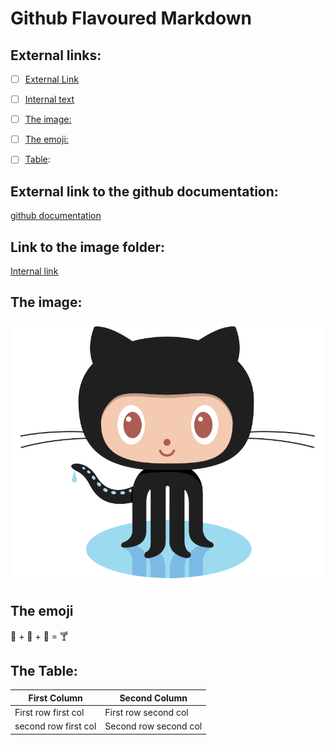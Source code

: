 # Github Flavoured Markdown


## External links:
- [ ] [External Link](#External-link-to-the-github-documentation)
- [ ] [Internal text](#Link-to-the-image-folder)
- [ ] [The image:](#The-image)
- [ ] [The emoji:](#The-emoji) 
- [ ] [Table](#The-Table): 


## External link to the github documentation:
[github documentation](https://help.github.com/en)

## Link to the image folder:
[Internal link](./images/logo.png)

## The image:
![some image](./images/logo.png)

## The emoji
 🍓 + 🍌 + 🥛 = 🍸


## The Table:

| First Column | Second Column |
| ------- | ----- |
|First row first col|First row second col|
|second row first col|Second row second col|
